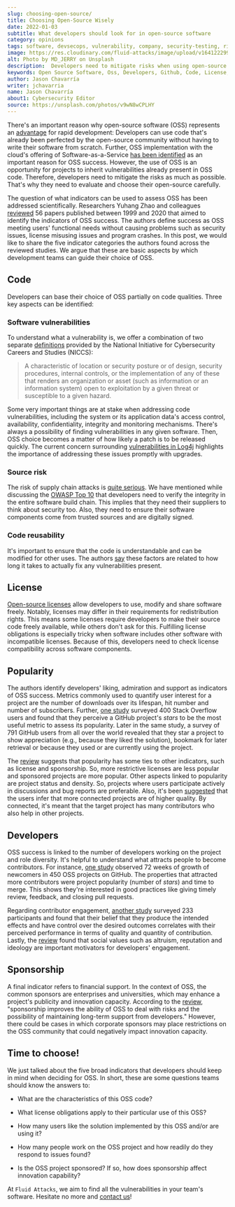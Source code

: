 ```yaml
---
slug: choosing-open-source/
title: Choosing Open-Source Wisely
date: 2022-01-03
subtitle: What developers should look for in open-source software
category: opinions
tags: software, devsecops, vulnerability, company, security-testing, risk
image: https://res.cloudinary.com/fluid-attacks/image/upload/v1641222993/blog/choosing-open-source/cover_oss.webp
alt: Photo by MD_JERRY on Unsplash
description:  Developers need to mitigate risks when using open-source software (OSS). We share basic aspects by which developers can guide their choice of OSS.
keywords: Open Source Software, Oss, Developers, Github, Code, License, Vulnerabilities, Ethical Hacking, Pentesting
author: Jason Chavarría
writer: jchavarria
name: Jason Chavarría
about1: Cybersecurity Editor
source: https://unsplash.com/photos/v9wN8wCPLHY
---
```


There's an important reason
why open-source software (OSS) represents an [advantage](https://opensource.com/life/15/12/why-open-source)
for rapid development:
Developers can use code
that's already been perfected by the open-source community
without having to write their software from scratch.
Further,
OSS implementation with the cloud's offering of Software-as-a-Service
[has been identified](https://geeky.news/technology-trends-2022-a-good-year-for-open-source-and-the-cloud/)
as an important reason for OSS success.
However,
the use of OSS is an opportunity for projects to inherit vulnerabilities
already present in OSS code.
Therefore,
developers need to mitigate the risks as much as possible.
That's why they need to evaluate and choose their open-source carefully.

The question of what indicators can be used to assess OSS
has been addressed scientifically.
Researchers Yuhang Zhao and colleagues [reviewed](https://doi.org/10.1186/s42400-021-00084-8)
56 papers published between 1999 and 2020
that aimed to identify the indicators of OSS success.
The authors define success as OSS meeting users' functional needs
without causing problems such as security issues,
license misusing issues
and program crashes.
In this post,
we would like to share the five indicator categories
the authors found across the reviewed studies.
We argue that these are basic aspects
by which development teams can guide their choice of OSS.

## Code

Developers can base their choice of OSS partially on code qualities.
Three key aspects can be identified:

### Software vulnerabilities

To understand what a vulnerability is,
we offer a combination of two separate [definitions](https://niccs.cisa.gov/about-niccs/cybersecurity-glossary)
provided by the National Initiative for Cybersecurity Careers and Studies
(NICCS):

> A characteristic of location or security posture or of design,
> security procedures,
> internal controls,
> or the implementation of any of these
> that renders an organization or asset
> (such as information or an information system)
> open to exploitation by a given threat
> or susceptible to a given hazard.

Some very important things are at stake when addressing code vulnerabilities,
including the system or its application data's access control,
availability,
confidentiality,
integrity
and monitoring mechanisms.
There's always a possibility of finding vulnerabilities in any given software.
Then,
OSS choice becomes a matter of how likely a patch is to be released quickly.
The current concern surrounding [vulnerabilities in Log4j](../log4shell/)
highlights the importance of addressing these issues promptly with upgrades.

### Source risk

The risk of supply chain attacks is [quite serious](../cybersecurity-trends-2021/).
We have mentioned while discussing the [OWASP Top 10](../owasp-top-10-2021/)
that developers need to verify the integrity
in the entire software build chain.
This implies
that they need their suppliers to think about security too.
Also,
they need to ensure their software components come from trusted sources
and are digitally signed.

### Code reusability

It's important to ensure
that the code is understandable and can be modified for other uses.
The authors [say](https://doi.org/10.1186/s42400-021-00084-8)
these factors are related
to how long it takes to actually fix any vulnerabilities present.

## License

[Open-source licenses](../look-inside-oss/) allow developers to use,
modify and share software freely.
Notably,
licenses may differ in their requirements for redistribution rights.
This means
some licenses require developers to make their source code freely available,
while others don't ask for this.
Fulfilling license obligations is especially tricky
when software includes other software with incompatible licenses.
Because of this,
developers need to check license compatibility across software components.

## Popularity

The authors identify developers' liking,
admiration and support
as indicators of OSS success.
Metrics commonly used to quantify user interest for a project
are the number of downloads over its lifespan,
hit number and number of subscribers.
Further,
[one study](https://www.researchgate.net/publication/327566664)
surveyed 400 Stack Overflow users and found
that they perceive a GitHub project's *stars* to be the most useful metric
to assess its popularity.
Later in the same study,
a survey of 791 GitHub users from all over the world revealed
that they star a project to show appreciation
(e.g., because they liked the solution),
bookmark for later retrieval
or because they used or are currently using the project.

The [review](https://doi.org/10.1186/s42400-021-00084-8) suggests
that popularity has some ties to other indicators,
such as license and sponsorship.
So,
more restrictive licenses are less popular
and sponsored projects are more popular.
Other aspects linked to popularity are project status and density.
So,
projects where users participate actively in discussions
and bug reports
are preferable.
Also,
it's been [suggested](https://faculty.fuqua.duke.edu/~moorman/Marketing-Strategy-Seminar-2015/Session%2010/Grewal,%20Lilien,%20and%20Mallapragada.pdf)
that the users infer
that more connected projects are of higher quality.
By connected,
it's meant that the target project has many contributors
who also help in other projects.

## Developers

OSS success is linked to the number of developers working on the project
and role diversity.
It's helpful to understand what attracts people to become contributors.
For instance,
[one study](https://www.researchgate.net/publication/331993921)
observed 72 weeks of growth of newcomers in 450 OSS projects on GitHub.
The properties that attracted more contributors were project popularity
(number of *stars*)
and time to merge.
This shows they're interested in good practices like giving timely review,
feedback,
and closing pull requests.

Regarding contributor engagement,
[another study](https://www.researchgate.net/publication/224209733)
surveyed 233 participants and found
that their belief that they produce the intended effects
and have control over the desired outcomes
correlates with their perceived performance
in terms of quality and quantity of contribution.
Lastly,
the [review](https://doi.org/10.1186/s42400-021-00084-8) found
that social values such as altruism,
reputation and ideology
are important motivators for developers' engagement.

## Sponsorship

A final indicator refers to financial support.
In the context of OSS,
the common sponsors are enterprises and universities,
which may enhance a project's publicity and innovation capacity.
According to the [review](https://doi.org/10.1186/s42400-021-00084-8),
"sponsorship improves the ability of OSS to deal with risks
and the possibility of maintaining long-term support from developers."
However,
there could be cases in which corporate sponsors may place restrictions
on the OSS community
that could negatively impact innovation capacity.

## Time to choose!

We just talked about the five broad indicators
that developers should keep in mind when deciding for OSS.
In short,
these are some questions teams should know the answers to:

- What are the characteristics of this OSS code?

- What license obligations apply to their particular use of this OSS?

- How many users like the solution implemented by this OSS
  and/or are using it?

- How many people work on the OSS project
  and how readily do they respond to issues found?

- Is the OSS project sponsored?
  If so,
  how does sponsorship affect innovation capability?

At `Fluid Attacks`,
we aim to find all the vulnerabilities in your team's software.
Hesitate no more and [contact us](../../contact-us/)\!
